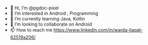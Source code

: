 - 👋 Hi, I’m @pgdoc-pixel
- 👀 I’m interested in Android , Programming
- 🌱 I’m currently learning Java, Kotlin
- 💞️ I’m looking to collaborate on Android
- 📫 How to reach me https://www.linkedin.com/in/warda-liaqat-62519a206/

<!---
pgdoc-pixel/pgdoc-pixel is a ✨ special ✨ repository because its `README.md` (this file) appears on your GitHub profile.
You can click the Preview link to take a look at your changes.
--->
